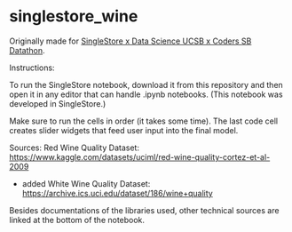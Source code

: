# singlestore_wine
Originally made for [SingleStore x Data Science UCSB x Coders SB Datathon](https://singlestore-ucsb-datathon-2024.devpost.com/).

Instructions:

To run the SingleStore notebook, download it from this repository and then open it in any editor that can handle .ipynb notebooks. (This notebook was developed in SingleStore.)

Make sure to run the cells in order (it takes some time). The last code cell creates slider widgets that feed user input into the final model.

Sources:
Red Wine Quality Dataset: https://www.kaggle.com/datasets/uciml/red-wine-quality-cortez-et-al-2009
- added White Wine Quality Dataset: https://archive.ics.uci.edu/dataset/186/wine+quality

Besides documentations of the libraries used, other technical sources are linked at the bottom of the notebook.
